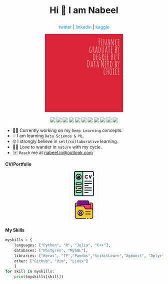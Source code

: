 
<p align="center" style="font-size: 200%;"><b>Hi 👋 I am Nabeel</b></p>
<p align="center">
    <a style="color:dodgerblue">twitter</a> |
    <a style="color:dodgerblue">linkedin</a> |
    <a style="color:dodgerblue">kaggle</a> 
</p>

<p align="center"><img src="photo/FloopyBits5.png" width=250>
</p>

<p align="center">
<img  src="https://cdn.jsdelivr.net/gh/devicons/devicon/icons/python/python-original.svg"/ width=25>
<img
 src="https://www.r-project.org/logo/Rlogo.svg" width=25>
<img src="https://cdn.jsdelivr.net/gh/devicons/devicon/icons/julia/julia-original.svg" width=25 />
<img 
src="https://upload.wikimedia.org/wikipedia/commons/1/18/ISO_C%2B%2B_Logo.svg" width=25>
<img src="https://cdn.jsdelivr.net/gh/devicons/devicon/icons/postgresql/postgresql-original.svg" width=25/>
<img src="https://cdn.jsdelivr.net/gh/devicons/devicon/icons/mysql/mysql-original.svg" width=25/>
<img
src="https://pandas.pydata.org/static/img/pandas_mark.svg" width=25>
<img
src="https://upload.wikimedia.org/wikipedia/commons/0/05/Scikit_learn_logo_small.svg" width=25>
<img src="https://cdn.jsdelivr.net/gh/devicons/devicon/icons/tensorflow/tensorflow-original.svg" width=25/>
<img src="https://cdn.jsdelivr.net/gh/devicons/devicon/icons/vim/vim-original.svg" width=25/>
<img src="https://cdn.jsdelivr.net/gh/devicons/devicon/icons/linux/linux-original.svg" width=25 />
</p>          


* 👨‍💻 Currently working on my `Deep Learning` concepts.
* 💡 I am learning `Data Science & ML`.
* 🤓 I strongly believe in `self/collaborative` learning.
* 🚴‍♂️ Love to wander in `nature` with my cycle.
* ✉️ `Reach` me at nabeel.io@outlook.com


**CV/Portfolio**
<p align="center">
<img src="photo/cv.png" width=80, hspace=100>
<img src="photo/portfolio.png" width = 80, hspace=100>
</p>


**My Skills**

```python
myskills = {
    languages: ["Python", "R", "Julia", "C++"],
    databases: ["Postgres", "MySQL"],
    libraries: ["Keras", "TF","Pandas","ScikitLearn","Xgboost", "Dplyr", "ggplot2"],
    other: ["Github", "Vim", "Linux"]
    }
for skill in myskills:
    print(myskills[skill])
```

